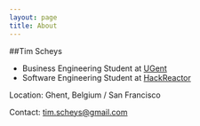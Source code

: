```yaml
---
layout: page
title: About
---
```


##Tim Scheys

- Business Engineering Student at [UGent](www.ugent.be)
- Software Engineering Student at [HackReactor](www.hackreactor.com)

Location: Ghent, Belgium / San Francisco

Contact: tim.scheys@gmail.com

